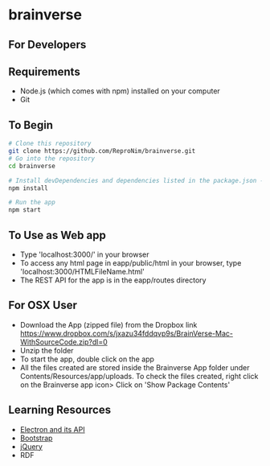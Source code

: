 # brainverse
## For Developers

## Requirements
- Node.js (which comes with npm) installed on your computer
- Git

## To Begin
```bash
# Clone this repository
git clone https://github.com/ReproNim/brainverse.git
# Go into the repository
cd brainverse

# Install devDependencies and dependencies listed in the package.json - electron, bootstrap and jQuery
npm install

# Run the app
npm start
```
## To Use as Web app
- Type 'localhost:3000/' in your browser
- To access any html page in eapp/public/html in your browser, type 'localhost:3000/HTMLFileName.html'
- The REST API for the app is in the eapp/routes directory

## For OSX User
- Download the App (zipped file) from the Dropbox link https://www.dropbox.com/s/jxazu34fddqvp9s/BrainVerse-Mac-WithSourceCode.zip?dl=0
- Unzip the folder
- To start the app, double click on the app
- All the files created are stored inside the Brainverse App folder under Contents/Resources/app/uploads. To check the files created, right click on the Brainverse app icon> Click on 'Show Package Contents'


## Learning Resources

- [Electron and its API](http://electron.atom.io)
- [Bootstrap](http://getbootstrap.com)
- [jQuery](https://jQuery.com)
- RDF

